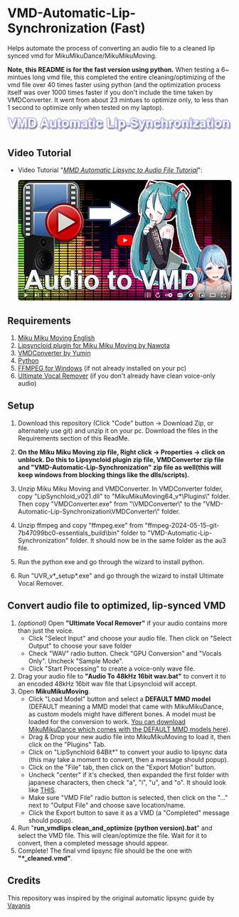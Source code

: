 # VMD-Automatic-Lip-Synchronization (Fast)
Helps automate the process of converting an audio file to a cleaned lip synced vmd for MikuMikuDance/MikuMikuMoving.

**Note, this README is for the fast version using python.** When testing a 6~ mintues long vmd file, this completed the entire cleaning/optimizing of the vmd file over 40 times faster using python (and the optimization process itself was over 1000 times faster if you don't include the time taken by VMDConverter. It went from about 23 mintues to optimize only, to less than 1 second to optimize only when tested on my laptop).


![lipsync](img/vmd_auto_lipsync.png)

## Video Tutorial
- Video Tutorial "[_MMD Automatic Lipsync to Audio File Tutorial_](https://youtu.be/4Fnxsbt0DhE)":
  
  [<img src=img/audio_to_vmd_yt_270p.png width=480 alt=" MMD Automatic Lipsync to Audio File Tutorial ">](https://youtu.be/4Fnxsbt0DhE)

## Requirements

1. [Miku Miku Moving English](https://sites.google.com/site/mikumikumovingeng/) 
3. [Lipsyncloid plugin for Miku Miku Moving by Nawota](https://www.nicovideo.jp/watch/sm22506025)
3. [VMDConverter by Yumin](https://miku-challenge.up.seesaa.net/image/VMDConverter.zip)
4. [Python](https://www.python.org/downloads/windows/)
5. [FFMPEG for Windows](https://www.gyan.dev/ffmpeg/builds/ffmpeg-git-essentials.7z) (if not already installed on your pc)
6. [Ultimate Vocal Remover](https://github.com/Anjok07/ultimatevocalremovergui/releases) (if you don't already have clean voice-only audio)

## Setup

1. Download this repository (Click "Code" button -> Download Zip, or alternately use git) and unzip it on your pc. Download the files in the Requirements section of this ReadMe.

2. **On the Miku Miku Moving zip file, Right click -> Properties -> click on unblock. Do this to Lipsyncloid plugin zip file, VMDConverter zip file and "VMD-Automatic-Lip-Synchronization" zip file as well(this will keep windows from blocking things like the dlls/scripts).**

3. Unzip Miku Miku Moving and VMDConverter. In VMDConverter folder, copy "LipSynchloid_v021.dll" to "MikuMikuMoving64_v*\Plugins\\" folder. Then copy "VMDConverter.exe" from "\VMDConverter\\" to the "VMD-Automatic-Lip-Synchronization\VMDConverter\\" folder.

4. Unzip ffmpeg and copy "ffmpeg.exe" from "ffmpeg-2024-05-15-git-7b47099bc0-essentials_build\bin\" folder to "VMD-Automatic-Lip-Synchronization" folder. It should now be in the same folder as the au3 file.

5. Run the python exe and go through the wizard to install python.

6. Run "UVR_v*_setup*.exe" and go through the wizard to install Ultimate Vocal Remover.

## Convert audio file to optimized, lip-synced VMD

1. *(optional)* Open **"Ultimate Vocal Remover"** if your audio contains more than just the voice.
    - Click "Select Input" and choose your audio file. Then click on "Select Output" to choose your save folder
    - Check "WAV" radio button. Check "GPU Conversion" and "Vocals Only". Uncheck "Sample Mode".
    - Click "Start Processing" to create a voice-only wave file.
2. Drag your audio file to **"Audio To 48kHz 16bit wav.bat"** to convert it to an encoded 48kHz 16bit wav file that Lipsyncloid will accept.
3. Open **MikuMikuMoving**.
    - Click "Load Model" button and select a **DEFAULT MMD model** (DEFAULT meaning a MMD model that came with MikuMikuDance, as custom models might have different bones. A model must be loaded for the conversion to work. [You can download MikuMikuDance which comes with the DEFAULT MMD models here](https://drive.google.com/uc?id=1rzOO6DoECOsLxBRAGM5FjRz0bt7m9rub&export=download)).
    - Drag & Drop your new audio file into MikuMikuMoving to load it, then click on the "Plugins" Tab.
    - Click on "LipSynchloid 64Bit*" to convert your audio to lipsync data (this may take a moment to convert, then a message should popup).
    - Click on the "File" tab, then click on the "Export Motion" button.
    - Uncheck "center" if it's checked, then expanded the first folder with japanese characters, then check "a", "i", "u", and "o". It should look like [THIS](img/export_motion_settings.png).
    - Make sure "VMD File" radio button is selected, then click on the "..." next to "Output File" and choose save location/name.
    - Click the Export button to save it as a VMD (a "Completed" message should popup).
4. Run "**run_vmdlips clean_and_optimize (python version).bat**" and select the VMD file. This will clean/optimize the file. Wait for it to convert, then a completed message should appear.
5. Complete! The final vmd lipsync file should be the one with **"\*_cleaned.vmd"**. 

## Credits
This repository was inspired by the original automatic lipsync guide by [Vayanis](https://www.youtube.com/watch?v=ozKBYGiyPJE)
